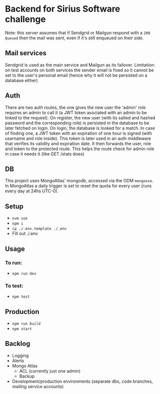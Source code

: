 # Backend for Sirius Software challenge

Note: this server assumes that if Sendgrid or Mailgun respond with a `200 Queued` then the mail was sent, even if it's still enqueued on their side.

## Mail services

Sendgrid is used as the main service and Mailgun as its failover.
Limitation: on test accounts on both services the sender email is fixed so it cannot be set to the user's personal email (hence why it will not be persisted on a database either)

## Auth

There are two auth routes, the one gives the new user the 'admin' role requires an admin to call it (a JWT token asociated with an admin to be linked to the request).
On register, the new user (with its salted and hashed password and the corresponding role) is persisted in the database to be later fetched on login.
On login, the database is looked for a match. In case of finding one, a JWT token with an expiration of one hour is signed (with username and role inside).
This token is later used in an auth middleware that verifies its validity and expiration date. It then forwards the user, role and token to the protected route. This helps the route check for admin role in case it needs it (like GET /stats does)

##

## DB

This project uses MongoAtlas' mongodb, accessed via the ODM `mongoose`.
In MongoAtlas a daily trigger is set to reset the quota for every user (runs every day at 24hs UTC-0).

## Setup

- `nvm use`
- `npm i`
- `cp ./.env.template ./.env`
- Fill out ./.env

## Usage

### To run:

- `npm run dev`

### To test:

- `npm test`

## Production

- `npm run build`
- `npm start`

## Backlog

- Logging
- Alerts
- Mongo Atlas
  - ACL (currently just one admin)
  - Backup
- Development/production environments (separate dbs, code branches, mailing service accounts)
